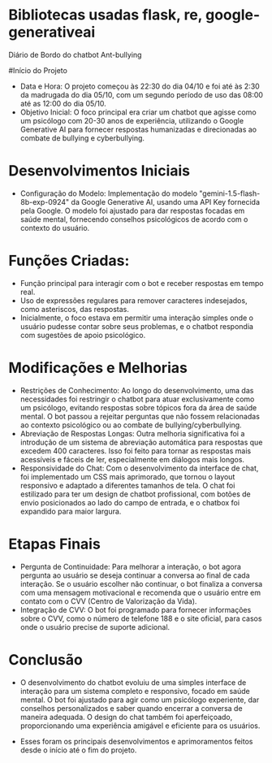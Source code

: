 # Bibliotecas usadas flask, re, google-generativeai
Diário de Bordo do chatbot Ant-bullying

#Início do Projeto
- Data e Hora: O projeto começou às 22:30 do dia 04/10 e foi até às 2:30 da madrugada do dia 05/10, com um segundo período de uso das 08:00 até as 12:00 do dia 05/10.
- Objetivo Inicial: O foco principal era criar um chatbot que agisse como um psicólogo com 20-30 anos de experiência, utilizando o Google Generative AI para fornecer respostas humanizadas e direcionadas ao combate de bullying e cyberbullying.

# Desenvolvimentos Iniciais
- Configuração do Modelo: Implementação do modelo "gemini-1.5-flash-8b-exp-0924" da Google Generative AI, usando uma API Key fornecida pela Google. O modelo foi ajustado para dar respostas focadas em saúde mental, fornecendo conselhos psicológicos de acordo com o contexto do usuário.

# Funções Criadas:
- Função principal para interagir com o bot e receber respostas em tempo real.
- Uso de expressões regulares para remover caracteres indesejados, como asteriscos, das respostas.
- Inicialmente, o foco estava em permitir uma interação simples onde o usuário pudesse contar sobre seus problemas, e o chatbot respondia com sugestões de apoio psicológico.
  
# Modificações e Melhorias
- Restrições de Conhecimento: Ao longo do desenvolvimento, uma das necessidades foi restringir o chatbot para atuar exclusivamente como um psicólogo, evitando respostas sobre tópicos fora da área de saúde mental. O bot passou a rejeitar perguntas que não fossem relacionadas ao contexto psicológico ou ao combate de bullying/cyberbullying.
- Abreviação de Respostas Longas: Outra melhoria significativa foi a introdução de um sistema de abreviação automática para respostas que excedem 400 caracteres. Isso foi feito para tornar as respostas mais acessíveis e fáceis de ler, especialmente em diálogos mais longos.
- Responsividade do Chat: Com o desenvolvimento da interface de chat, foi implementado um CSS mais aprimorado, que tornou o layout responsivo e adaptado a diferentes tamanhos de tela. O chat foi estilizado para ter um design de chatbot profissional, com botões de envio posicionados ao lado do campo de entrada, e o chatbox foi expandido para maior largura.

# Etapas Finais
- Pergunta de Continuidade: Para melhorar a interação, o bot agora pergunta ao usuário se deseja continuar a conversa ao final de cada interação. Se o usuário escolher não continuar, o bot finaliza a conversa com uma mensagem motivacional e recomenda que o usuário entre em contato com o CVV (Centro de Valorização da Vida).
- Integração de CVV: O bot foi programado para fornecer informações sobre o CVV, como o número de telefone 188 e o site oficial, para casos onde o usuário precise de suporte adicional.

# Conclusão
- O desenvolvimento do chatbot evoluiu de uma simples interface de interação para um sistema completo e responsivo, focado em saúde mental. O bot foi ajustado para agir como um psicólogo experiente, dar conselhos personalizados e saber quando encerrar a conversa de maneira adequada. O design do chat também foi aperfeiçoado, proporcionando uma experiência amigável e eficiente para os usuários.

- Esses foram os principais desenvolvimentos e aprimoramentos feitos desde o início até o fim do projeto.
